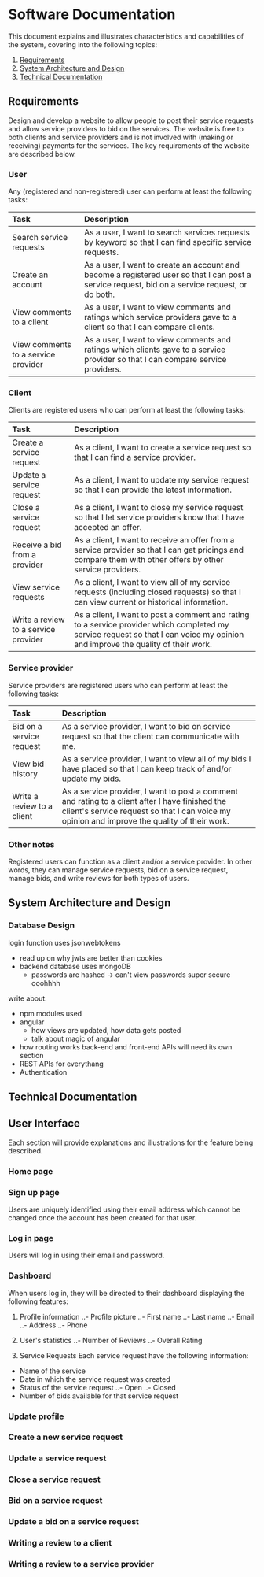 # Software Documentation
This document explains and illustrates characteristics and capabilities of the system, covering into the following topics:

1. [Requirements](#requirements)
2. [System Architecture and Design](#architecture-and-design)
3. [Technical Documentation](#technical-documentation)

## Requirements
Design and develop a website to allow people to post their service requests and allow service providers to bid on the services. The website is free to both clients and service providers and is not involved with (making or receiving) payments for the services. The key requirements of the website are described below.

### User
Any (registered and non-registered) user can perform at least the following tasks:

| Task                                | Description |
|:----------------------------------- |:----------- |
| Search service requests             | As a user, I want to search services requests by keyword so that I can find specific service requests. |
| Create an account                   | As a user, I want to create an account and become a registered user so that I can post a service request, bid on a service request, or do both. |
| View comments to a client           | As a user, I want to view comments and ratings which service providers gave to a client so that I can compare clients. |
| View comments to a service provider | As a user, I want to view comments and ratings which clients gave to a service provider so that I can compare service providers. |

### Client
Clients are registered users who can perform at least the following tasks:

| Task                                            | Description |
|:----------------------------------------------- |:----------- |
| Create a service request                        | As a client, I want to create a service request so that I can find a service provider. |
| Update a service request                        | As a client, I want to update my service request so that I can provide the latest information. |
| Close a service request                         | As a client, I want to close my service request so that I let service providers know that I have accepted an offer. |
| Receive a bid from a provider                   | As a client, I want to receive an offer from a service provider so that I can get pricings and compare them with other offers by other service providers. |
| View service requests                           | As a client, I want to view all of my service requests (including closed requests) so that I can view current or historical information. |
| Write a review to a service provider            | As a client, I want to post a comment and rating to a service provider which completed my service request so that I can voice my opinion and improve the quality of their work. |

### Service provider
Service providers are registered users who can perform at least the following tasks:

| Task                        | Description |
|:--------------------------- |:----------- |
| Bid on a service request    | As a service provider, I want to bid on service request so that the client can communicate with me. |
| View bid history            | As a service provider, I want to view all of my bids I have placed so that I can keep track of and/or update my bids. |
| Write a review to a client  | As a service provider, I want to post a comment and rating to a client after I have finished the client's service request so that I can voice my opinion and improve the quality of their work. |

### Other notes
Registered users can function as a client and/or a service provider. In other words, they can manage service requests, bid on a service request, manage bids, and write reviews for both types of users.

## System Architecture and Design

### Database Design



login function uses jsonwebtokens
- read up on why jwts are better than cookies
- backend database uses mongoDB
  - passwords are hashed -> can't view passwords super secure ooohhhh

write about:
- npm modules used
- angular
  - how views are updated, how data gets posted
  - talk about magic of angular
- how routing works back-end and front-end
APIs will need its own section
- REST APIs for everythang
- Authentication

## Technical Documentation

## User Interface
Each section will provide explanations and illustrations for the feature being described.

### Home page

### Sign up page
Users are uniquely identified using their email address which cannot be changed once the account has been created for that user.

### Log in page
Users will log in using their email and password.

### Dashboard
When users log in, they will be directed to their dashboard displaying the following features:

1. Profile information
..- Profile picture
..- First name
..- Last name
..- Email
..- Address
..- Phone

2. User's statistics
..- Number of Reviews
..- Overall Rating

3. Service Requests
Each service request have the following information:
- Name of the service
- Date in which the service request was created
- Status of the service request
..- Open
..- Closed
- Number of bids available for that service request

### Update profile

### Create a new service request

### Update a service request

### Close a service request

### Bid on a service request

### Update a bid on a service request

### Writing a review to a client

### Writing a review to a service provider








